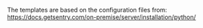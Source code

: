 The templates are based on the configuration files from:
https://docs.getsentry.com/on-premise/server/installation/python/

